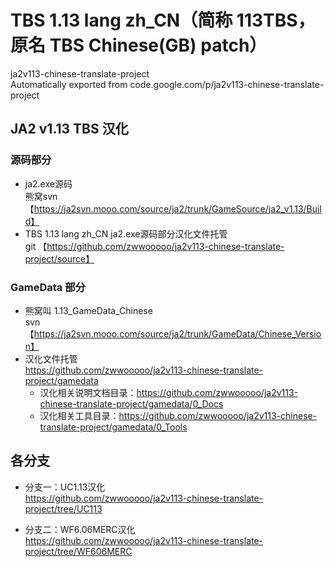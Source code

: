 # TBS 1.13 lang zh_CN（简称 113TBS，原名 TBS Chinese(GB) patch）

ja2v113-chinese-translate-project  
Automatically exported from code.google.com/p/ja2v113-chinese-translate-project

## JA2 v1.13 TBS 汉化 

### 源码部分

  * ja2.exe源码  
    熊窝svn 【https://ja2svn.mooo.com/source/ja2/trunk/GameSource/ja2_v1.13/Build】
  * TBS 1.13 lang zh_CN ja2.exe源码部分汉化文件托管  
    git 【https://github.com/zwwooooo/ja2v113-chinese-translate-project/source】

### GameData 部分
  * 熊窝叫 1.13_GameData_Chinese  
    svn 【https://ja2svn.mooo.com/source/ja2/trunk/GameData/Chinese_Version】
  * 汉化文件托管  
    https://github.com/zwwooooo/ja2v113-chinese-translate-project/gamedata  
    * 汉化相关说明文档目录：https://github.com/zwwooooo/ja2v113-chinese-translate-project/gamedata/0_Docs
    * 汉化相关工具目录：https://github.com/zwwooooo/ja2v113-chinese-translate-project/gamedata/0_Tools

## 各分支

  * 分支一：UC1.13汉化   
    https://github.com/zwwooooo/ja2v113-chinese-translate-project/tree/UC113

  * 分支二：WF6.06MERC汉化  
    https://github.com/zwwooooo/ja2v113-chinese-translate-project/tree/WF606MERC
